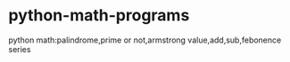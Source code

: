 # python-math-programs
python math:palindrome,prime or not,armstrong value,add,sub,febonence series
